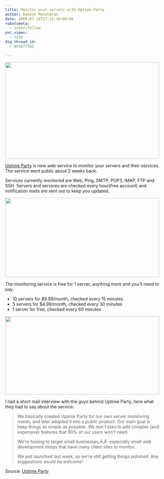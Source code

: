 ```yaml
---
title: Monitor your servers with Uptime Party
author: Danesh Manoharan
date: 2008-07-14T17:12:16+00:00
robotsmeta:
  - index,follow
pvc_views:
  - 3250
dsq_thread_id:
  - 891077382

---
```

[<img loading="lazy" class="alignnone size-medium wp-image-671" title="uptimeparty" src="/wp-content/uploads/2008/07/uptimeparty.png" alt="" width="500" height="313" />][1]

[Uptime Party][2] is new web service to monitor your servers and their services. The service went public about 2 weeks back.

Services currently monitored are Web, Ping, SMTP, POP3, IMAP, FTP and SSH. Servers and services are checked every hour(free account) and notification mails are sent out to keep you updated.

<!--more-->

[<img loading="lazy" class="alignnone size-medium wp-image-673" title="uptimeparty2" src="/wp-content/uploads/2008/07/uptimeparty2.png" alt="" width="500" height="257" />][3]

The monitoring service is free for 1 server, anything more and you'll need to pay.

  * 10 servers for $9.99/month, checked every 15 minutes
  * 5 servers for $4.99/month, checked every 30 minutes
  * 1 server for free, checked every 60 minutes

[<img loading="lazy" class="alignnone size-medium wp-image-672" title="uptimeparty1" src="/wp-content/uploads/2008/07/uptimeparty1.png" alt="" width="500" height="254" />][4]

I had a short mail interview with the guys behind Uptime Party, here what they had to say about the service.

> We basically created Uptime Party for our own server monitoring needs, and later adapted it into a public product. Our main goal is keep things as simple as possible. We don't plan to add complex (and expensive) features that 90% of our users won't need.
> 
> We're hoping to target small businesses,Ã‚Â  especially small web development shops that have many client sites to monitor.
> 
> We just launched last week, so we're still getting things polished. Any suggestions would be welcome!

Source: [Uptime Party][2]

 [1]: /wp-content/uploads/2008/07/uptimeparty.png
 [2]: http://www.uptimeparty.com
 [3]: /wp-content/uploads/2008/07/uptimeparty2.png
 [4]: /wp-content/uploads/2008/07/uptimeparty1.png